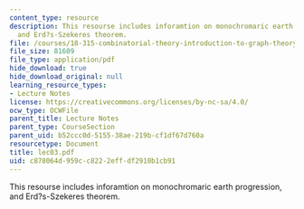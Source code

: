 ```yaml
---
content_type: resource
description: This resourse includes inforamtion on monochromaric earth progression,
  and Erd?s-Szekeres theorem.
file: /courses/18-315-combinatorial-theory-introduction-to-graph-theory-extremal-and-enumerative-combinatorics-spring-2005/c878064d959cc8222effdf2910b1cb91_lec03.pdf
file_size: 81609
file_type: application/pdf
hide_download: true
hide_download_original: null
learning_resource_types:
- Lecture Notes
license: https://creativecommons.org/licenses/by-nc-sa/4.0/
ocw_type: OCWFile
parent_title: Lecture Notes
parent_type: CourseSection
parent_uid: b52ccc0d-5155-38ae-219b-cf1df67d760a
resourcetype: Document
title: lec03.pdf
uid: c878064d-959c-c822-2eff-df2910b1cb91
---
```

This resourse includes inforamtion on monochromaric earth progression, and Erd?s-Szekeres theorem.